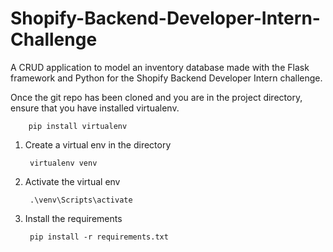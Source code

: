 # Shopify-Backend-Developer-Intern-Challenge
A CRUD application to model an inventory database made with the Flask framework and Python for the Shopify Backend Developer Intern challenge.

Once the git repo has been cloned and you are in the project directory, ensure that you have installed virtualenv. 

        pip install virtualenv



1. Create a virtual env in the directory 

        virtualenv venv

2. Activate the virtual env 

        .\venv\Scripts\activate

3. Install the requirements 

        pip install -r requirements.txt 

